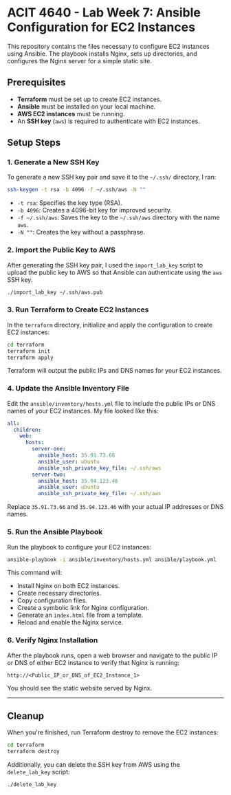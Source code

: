 # ACIT 4640 - Lab Week 7: Ansible Configuration for EC2 Instances

This repository contains the files necessary to configure EC2 instances using Ansible. The playbook installs Nginx, sets up directories, and configures the Nginx server for a simple static site.

## Prerequisites

- **Terraform** must be set up to create EC2 instances.
- **Ansible** must be installed on your local machine.
- **AWS EC2 instances** must be running.
- An **SSH key** (`aws`) is required to authenticate with EC2 instances.

## Setup Steps

### 1. Generate a New SSH Key

To generate a new SSH key pair and save it to the `~/.ssh/` directory, I ran:

```bash
ssh-keygen -t rsa -b 4096 -f ~/.ssh/aws -N ""
```

- `-t rsa`: Specifies the key type (RSA).
- `-b 4096`: Creates a 4096-bit key for improved security.
- `-f ~/.ssh/aws`: Saves the key to the `~/.ssh/aws` directory with the name `aws`.
- `-N ""`: Creates the key without a passphrase.

### 2. Import the Public Key to AWS

After generating the SSH key pair, I used the `import_lab_key` script to upload the public key to AWS so that Ansible can authenticate using the `aws` SSH key.

```bash
./import_lab_key ~/.ssh/aws.pub
```

### 3. Run Terraform to Create EC2 Instances

In the `terraform` directory, initialize and apply the configuration to create EC2 instances:

```bash
cd terraform
terraform init
terraform apply
```

Terraform will output the public IPs and DNS names for your EC2 instances.

### 4. Update the Ansible Inventory File

Edit the `ansible/inventory/hosts.yml` file to include the public IPs or DNS names of your EC2 instances. My file looked like this:

```yaml
all:
  children:
    web:
      hosts:
        server-one:
          ansible_host: 35.91.73.66
          ansible_user: ubuntu
          ansible_ssh_private_key_file: ~/.ssh/aws
        server-two:
          ansible_host: 35.94.123.46
          ansible_user: ubuntu
          ansible_ssh_private_key_file: ~/.ssh/aws
```

Replace `35.91.73.66` and `35.94.123.46` with your actual IP addresses or DNS names.

### 5. Run the Ansible Playbook

Run the playbook to configure your EC2 instances:

```bash
ansible-playbook -i ansible/inventory/hosts.yml ansible/playbook.yml
```

This command will:
- Install Nginx on both EC2 instances.
- Create necessary directories.
- Copy configuration files.
- Create a symbolic link for Nginx configuration.
- Generate an `index.html` file from a template.
- Reload and enable the Nginx service.

### 6. Verify Nginx Installation

After the playbook runs, open a web browser and navigate to the public IP or DNS of either EC2 instance to verify that Nginx is running:

```
http://<Public_IP_or_DNS_of_EC2_Instance_1>
```

You should see the static website served by Nginx.

---

## Cleanup

When you're finished, run Terraform destroy to remove the EC2 instances:

```bash
cd terraform
terraform destroy
```

Additionally, you can delete the SSH key from AWS using the `delete_lab_key` script:

```bash
./delete_lab_key
```
